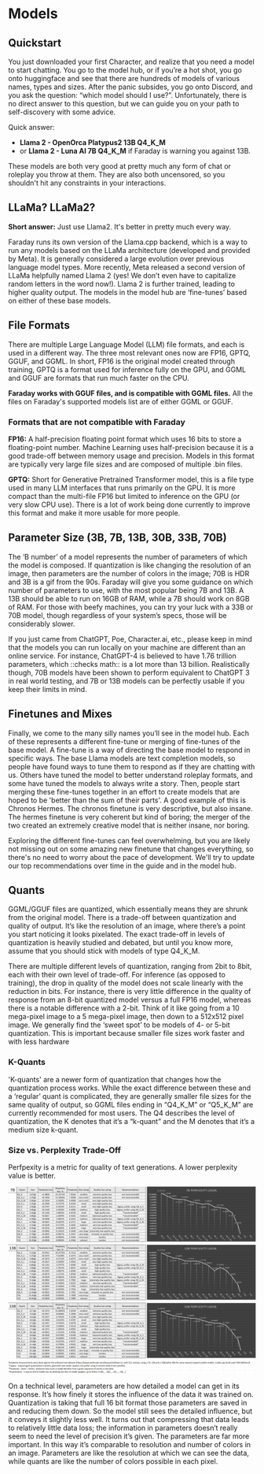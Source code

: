 # Models

## Quickstart

You just downloaded your first Character, and realize that you need a model to start chatting. You go to the model hub, or if you’re a hot shot, you go onto huggingface and see that there are hundreds of models of various names, types and sizes. After the panic subsides, you go onto Discord, and you ask the question: “which model should I use?”. Unfortunately, there is no direct answer to this question, but we can guide you on your path to self-discovery with some advice.

Quick answer:

- **Llama 2 - OpenOrca Platypus2 13B Q4_K_M**
- or **Llama 2 - Luna AI 7B Q4_K_M** if Faraday is warning you against 13B.

These models are both very good at pretty much any form of chat or roleplay you throw at them. They are also both uncensored, so you shouldn't hit any constraints in your interactions.

## LLaMa? LLaMa2?

**Short answer:** Just use Llama2. It's better in pretty much every way.

Faraday runs its own version of the Llama.cpp backend, which is a way to run any models based on the LLaMa architecture (developed and provided by Meta). It is generally considered a large evolution over previous language model types. More recently, Meta released a second version of LLaMa helpfully named Llama 2 (yes! We don’t even have to capitalize random letters in the word now!). Llama 2 is further trained, leading to higher quality output. The models in the model hub are ‘fine-tunes’ based on either of these base models.

## File Formats

There are multiple Large Language Model (LLM) file formats, and each is used in a different way. The three most relevant ones now are FP16, GPTQ, GGUF, and GGML. In short, FP16 is the original model created through training, GPTQ is a format used for inference fully on the GPU, and GGML and GGUF are formats that run much faster on the CPU.

**Faraday works with GGUF files, and is compatible with GGML files.** All the files on Faraday's supported models list are of either GGML or GGUF.

### Formats that are not compatible with Faraday

**FP16:** A half-precision floating point format which uses 16 bits to store a floating-point number. Machine Learning uses half-precision because it is a good trade-off between memory usage and precision. Models in this format are typically very large file sizes and are composed of multiple .bin files.

**GPTQ:** Short for Generative Pretrained Transformer model, this is a file type used in many LLM interfaces that runs primarily on the GPU. It is more compact than the multi-file FP16 but limited to inference on the GPU (or very slow CPU use). There is a lot of work being done currently to improve this format and make it more usable for more people.

## Parameter Size (3B, 7B, 13B, 30B, 33B, 70B)

The ‘B number’ of a model represents the number of parameters of which the model is composed. If quantization is like changing the resolution of an image, then parameters are the number of colors in the image; 70B is HDR and 3B is a gif from the 90s. Faraday will give you some guidance on which number of parameters to use, with the most popular being 7B and 13B. A 13B should be able to run on 16GB of RAM, while a 7B should work on 8GB of RAM. For those with beefy machines, you can try your luck with a 33B or 70B model, though regardless of your system’s specs, those will be considerably slower.

If you just came from ChatGPT, Poe, Character.ai, etc., please keep in mind that the models you can run locally on your machine are different than an online service. For instance, ChatGPT-4 is believed to have 1.76 trillion parameters, which ::checks math:: is a lot more than 13 billion. Realistically though, 70B models have been shown to perform equivalent to ChatGPT 3 in real world testing, and 7B or 13B models can be perfectly usable if you keep their limits in mind.

## Finetunes and Mixes

Finally, we come to the many silly names you’ll see in the model hub. Each of these represents a different fine-tune or merging of fine-tunes of the base model.
A fine-tune is a way of directing the base model to respond in specific ways. The base Llama models are text completion models, so people have found ways to tune them to respond as if they are chatting with us. Others have tuned the model to better understand roleplay formats, and some have tuned the models to always write a story.
Then, people start merging these fine-tunes together in an effort to create models that are hoped to be 'better than the sum of their parts'. A good example of this is Chronos Hermes. The chronos finetune is very descriptive, but also insane. The hermes finetune is very coherent but kind of boring; the merger of the two created an extremely creative model that is neither insane, nor boring.

Exploring the different fine-tunes can feel overwhelming, but you are likely not missing out on some amazing new finetune that changes everything, so there's no need to worry about the pace of development. We'll try to update our top recommendations over time in the guide and in the model hub.

## Quants

GGML/GGUF files are quantized, which essentially means they are shrunk from the original model. There is a trade-off between quantization and quality of output. It’s like the resolution of an image, where there’s a point you start noticing it looks pixelated. The exact trade-off in levels of quantization is heavily studied and debated, but until you know more, assume that you should stick with models of type Q4_K_M.

There are multiple different levels of quantization, ranging from 2bit to 8bit, each with their own level of trade-off. For inference (as opposed to training), the drop in quality of the model does not scale linearly with the reduction in bits. For instance, there is very little difference in the quality of response from an 8-bit quantized model versus a full FP16 model, whereas there is a notable difference with a 2-bit. Think of it like going from a 10 mega-pixel image to a 5 mega-pixel image, then down to a 512x512 pixel image. We generally find the ‘sweet spot’ to be models of 4- or 5-bit quantization. This is important because smaller file sizes work faster and with less hardware

### K-Quants

'K-quants' are a newer form of quantization that changes how the quantization process works. While the exact difference between these and a ‘regular’ quant is complicated, they are generally smaller file sizes for the same quality of output, so GGML files ending in “Q4_K_M” or “Q5_K_M” are currently recommended for most users. The Q4 describes the level of quantization, the K denotes that it’s a “k-quant” and the M denotes that it’s a medium size k-quant.

### Size vs. Perplexity Trade-Off

Perfpexity is a metric for quality of text generations. A lower perplexity value is better.

![Quants](/images/quants.png)

On a technical level, parameters are how detailed a model can get in its response. It’s how finely it stores the influence of the data it was trained on. Quantization is taking that full 16 bit format those parameters are saved in and reducing them down. So the model still sees the detailed influence, but it conveys it slightly less well. It turns out that compressing that data leads to relatively little data loss; the information in parameters doesn’t really seem to need the level of precision it’s given. The parameters are far more important. In this way it’s comparable to resolution and number of colors in an image. Parameters are like the resolution at which we can see the data, while quants are like the number of colors possible in each pixel.
